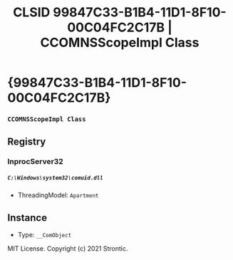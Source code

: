 ﻿---
title: "CLSID 99847C33-B1B4-11D1-8F10-00C04FC2C17B | CCOMNSScopeImpl Class"
excerpt: What is COM-Object CLSID 99847C33-B1B4-11D1-8F10-00C04FC2C17B?
---

# {99847C33-B1B4-11D1-8F10-00C04FC2C17B}

### `CCOMNSScopeImpl Class`

## Registry


### InprocServer32

##### `C:\Windows\system32\comuid.dll`
* ThreadingModel: `Apartment`

## Instance

* Type: `__ComObject`

MIT License. Copyright (c) 2021 Strontic.


